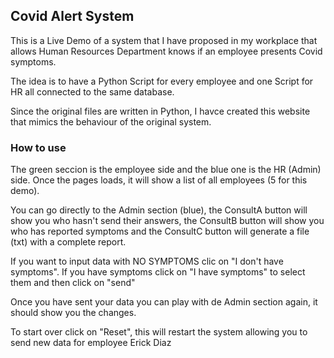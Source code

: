 ## Covid Alert System

This is a Live Demo of a system that I have proposed in my workplace that allows Human Resources Department knows if an employee presents Covid symptoms.

The idea is to have a Python Script for every employee and one Script for HR all connected to the same database.

Since the original files are written in Python, I havce created this website that mimics the behaviour of the original system.

### How to use

The green seccion is the employee side and the blue one is the HR (Admin) side.
Once the pages loads, it will show a list of all employees (5 for this demo).

You can go directly to the Admin section (blue), the ConsultA button will show you who hasn't send their answers, 
the ConsultB button will show you who has reported symptoms and the ConsultC button will generate a file (txt) with a complete report.

If you want to input data with NO SYMPTOMS clic on "I don't have symptoms".
If you have symptoms click on "I have symptoms" to select them and then click on "send"

Once you have sent your data you can play with de Admin section again, it should show you the changes.

To start over click on "Reset", this will restart the system allowing you to send new data for employee Erick Diaz
